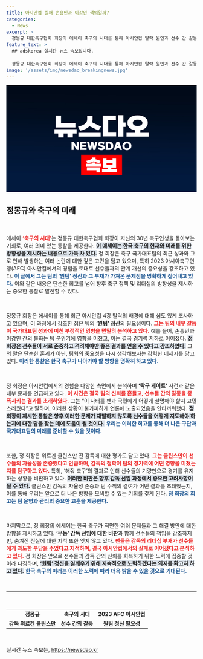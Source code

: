 ```yaml
---
title: 아시안컵 실패 손흥민과 이강인 책임일까?
categories:
  - News
excerpt: >
  정몽규 대한축구협회 회장이 에세이 축구의 시대를 통해 아시안컵 탈락 원인과 선수 간 갈등을 언급하며 중대한 입장을 밝혔다. 그는 원팀 정신 부재와 관련된 논란을 적나라하게 드러내며, 감독의 책임에 난타당하는 선수들에 대한 비판 여론도 일으켰다.
feature_text: >
  ## adskorea 실시간 뉴스 속보입니다.

  정몽규 대한축구협회 회장이 에세이 축구의 시대를 통해 아시안컵 탈락 원인과 선수 간 갈등을 언급하며 중대한 입장을 밝혔다. 그는 원팀 정신 부재와 관련된 논란을 적나라하게 드러내며, 감독의 책임에 난타당하는 선수들에 대한 비판 여론도 일으켰다.
image: '/assets/img/newsdao_breakingnews.jpg'
---
```


<p><img src="/assets/img/newsdao_breakingnews.jpg" alt="adskorea 속보" /></p>

<h2 data-ke-size="size26">정몽규와 축구의 미래</h2>

<p data-ke-size="size16">&nbsp;</p>

<p>에세이 <b><span style="color: #ee2323;">‘축구의 시대’</span></b>는 정몽규 대한축구협회 회장이 자신의 30년 축구인생을 돌아보는 기회로, 여러 의미 있는 통찰을 제공한다. <b><span style="background-color: #21538527;">이 에세이는 한국 축구의 현재와 미래를 위한 방향성을 제시하는 내용으로 가득 차 있다.</span></b> 정 회장은 축구 국가대표팀의 최근 성과와 그로 인해 발생하는 여러 논란에 대한 깊은 고민을 담고 있으며, 특히 2023 아시아축구연맹(AFC) 아시안컵에서의 경험을 토대로 선수들과의 관계 개선의 중요성을 강조하고 있다. <b><span style="color: #1a5490;">이 글에서 그는 팀의 ‘원팀’ 정신과 그 부재가 가져온 문제점을 명확하게 짚어내고 있다.</span></b> 이와 같은 내용은 단순한 회고를 넘어 향후 축구 정책 및 리더십의 방향성을 제시하는 중요한 통찰로 발전할 수 있다.</p></p>

<p data-ke-size="size16">&nbsp;</p>

<p>정몽규 회장은 에세이를 통해 최근 아시안컵 4강 탈락의 배경에 대해 심도 있게 조사하고 있으며, 이 과정에서 강조한 점은 팀의 <b>‘원팀’ 정신</b>의 필요성이다. <b><span style="color: #ee2323;">그는 팀의 내부 갈등이 국가대표팀 성과에 미친 부정적인 영향을 면밀히 분석하고 있다.</span></b> 예를 들어, 손흥민과 이강인 간의 불화는 팀 분위기에 영향을 미쳤고, 이는 결국 경기력 저하로 이어졌다. <b><span style="background-color: #21538527;">정 회장은 선수들이 서로 존중하고 격려해야만 좋은 결과를 얻을 수 있다고 강조하였다.</span></b> 그의 말은 단순한 훈계가 아닌, 팀웍의 중요성을 다시 생각해보자는 강력한 메세지를 담고 있다. <b><span style="color: #1a5490;">이러한 통찰은 한국 축구가 나아가야 할 방향을 명확히 하고 있다.</span></b></p>

<p data-ke-size="size16">&nbsp;</p>

<p>정 회장은 아시안컵에서의 경험을 다양한 측면에서 분석하며 <b>‘탁구 게이트’</b> 사건과 같은 내부 문제를 언급하고 있다. <b><span style="color: #ee2323;">이 사건은 결국 팀의 신뢰를 흔들고, 선수들 간의 갈등을 증폭시키는 결과를 초래하였다.</span></b> 그는 “이 사태를 팬과 국민에게 어떻게 설명해야 할지 고민스러웠다”고 말하며, 이러한 상황이 불가피하게 언론에 노출되었음을 안타까워했다. <b><span style="background-color: #21538527;">정 회장이 제시한 통찰은 향후 이러한 문제가 재발하지 않도록 선수들을 어떻게 지도해야 하는지에 대한 답을 찾는 데에 도움이 될 것이다.</span></b> <b><span style="color: #1a5490;">우리는 이러한 회고를 통해 더 나은 구단과 국가대표팀의 미래를 준비할 수 있을 것이다.</span></b></p>

<p data-ke-size="size16">&nbsp;</p>

<p>또한, 정 회장은 위르겐 클린스만 전 감독에 대한 평가도 담고 있다. <b><span style="color: #ee2323;">그는 클린스만이 선수들의 자율성을 존중했다고 언급하며, 감독의 철학이 팀의 경기력에 어떤 영향을 미쳤는지를 탐구하고 있다.</span></b> 특히, ‘해줘 축구’의 결과로 인해 선수들의 기량만으로 경기를 유지하는 상황을 비판하고 있다. <b><span style="background-color: #21538527;">이러한 비판은 향후 감독 선임 과정에서 중요한 고려사항이 될 수 있다.</span></b> 클린스만 감독의 자율성 존중과 팀 수칙의 결여가 어떤 결과를 초래했는지, 이를 통해 우리는 앞으로 더 나은 방향을 모색할 수 있는 기회를 갖게 된다. <b><span style="color: #1a5490;">정 회장의 회고는 팀 운영과 관리의 중요한 교훈을 제공한다.</span></b></p>

<p data-ke-size="size16">&nbsp;</p>

<p>마지막으로, 정 회장의 에세이는 한국 축구가 직면한 여러 문제들과 그 해결 방안에 대한 방향을 제시하고 있다. <b>‘무능’ 감독 선임에 대한 비판</b>과 함께 선수들의 책임을 강조하지만, 숨겨진 진실에 대한 지적 또한 잊지 않고 있다. <b><span style="color: #ee2323;">팬들은 감독의 리더십 부재가 선수들에게 과도한 부담을 주었다고 지적하며, 결국 아시안컵에서의 실패로 이어졌다고 분석하고 있다.</span></b> 정 회장은 앞으로 선수들과 감독 간의 신뢰를 회복하기 위한 노력에 집중할 것이라 다짐하며, <b><span style="background-color: #21538527;">‘원팀’ 정신을 일깨우기 위해 지속적으로 노력하겠다는 의지를 확고히 하고 있다.</span></b> <b><span style="color: #1a5490;">한국 축구의 미래는 이러한 노력에 따라 더욱 밝을 수 있을 것으로 기대된다.</span></b></p>

<p data-ke-size="size16">&nbsp;</p>

<hr>

<p data-ke-size="size16">&nbsp;</p>

<table style="width: 100%; border-collapse: collapse;">
    <tr>
        <td style="text-align: center; height: 17px;"><b>정몽규</b></td>
        <td style="text-align: center; height: 17px;"><b>축구의 시대</b></td>
        <td style="text-align: center; height: 17px;"><b>2023 AFC 아시안컵</b></td>
    </tr>
    <tr>
        <td style="text-align: center; height: 17px;"><b>감독 위르겐 클린스만</b></td>
        <td style="text-align: center; height: 17px;"><b>선수 간의 갈등</b></td>
        <td style="text-align: center; height: 17px;"><b>원팀 정신 필요성</b></td>
    </tr>
</table>

<p data-ke-size="size16">&nbsp;</p>
실시간 뉴스 속보는, <a href="https://newsdao.kr" rel="dofollow">https://newsdao.kr</a>


